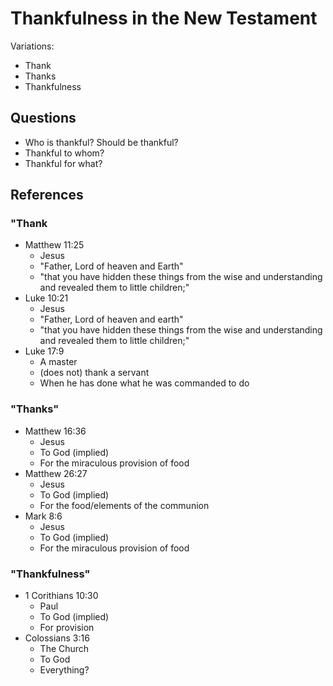 # Thankfulness in the New Testament

Variations:

* Thank
* Thanks
* Thankfulness

## Questions

* Who is thankful? Should be thankful?
* Thankful to whom?
* Thankful for what?

## References

### "Thank

* Matthew 11:25
  * Jesus
  * "Father, Lord of heaven and Earth"
  * "that you have hidden these things from the wise and understanding and revealed them to little children;"
* Luke 10:21
  * Jesus
  * "Father, Lord of heaven and earth"
  * "that you have hidden these things from the wise and understanding and revealed them to little children;"
* Luke 17:9
  * A master
  * (does not) thank a servant
  * When he has done what he was commanded to do

### "Thanks"

* Matthew 16:36
  * Jesus
  * To God (implied)
  * For the miraculous provision of food
* Matthew 26:27
  * Jesus
  * To God (implied)
  * For the food/elements of the communion
* Mark 8:6
  * Jesus
  * To God (implied)
  * For the miraculous provision of food

### "Thankfulness"

* 1 Corithians 10:30
  * Paul
  * To God (implied)
  * For provision
* Colossians 3:16
  * The Church
  * To God
  * Everything?
